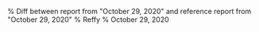 % Diff between report from "October 29, 2020" and reference report from "October 29, 2020"
% Reffy
% October 29, 2020

